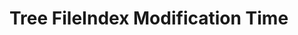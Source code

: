 # Tree FileIndex Modification Time



<script>
// import FileIndex = await System.import("src/client/fileindex.js")
import FileIndex from "src/client/fileindex.js"
import files from "src/client/files.js"
import moment from "src/external/moment.js";
import d3 from "src/external/d3.v5.js"

(async () => {
  var now = Date.now()
  
  var url = lively4url + "/src/client/"
  var tree = await files.fileTree(url)

  function visit(d, cb) {
    cb(d)
    d.children && d.children.forEach(ea => visit(ea,cb))
  }

  var urlMap = new Map()
  visit(tree, ea => urlMap.set(ea.url, ea))
  
  // connect our dababase entries with visualization data nodes
  await FileIndex.current().db.files.each(ea => {
    var d = urlMap.get(ea.url)
    if (d) {
      d.index = ea
    }
  })
  
  var div = await lively.create("div")
  div.style.position = "relative"
  div.style.width = "800px"
  div.style.height = "800px"
  
  var treemap = await lively.create("lively-d3-tree")
  treemap.setTreeData(tree)
  treemap.style.backgroundColor = "lightgray"
  
  // positioning hack.... we make our coordinate system much easier by this
  lively.setPosition(treemap, lively.pt(0,0))
  treemap.style.width = "100%"
  treemap.style.height = "100%"
  
  div.appendChild(treemap)


  var maxSize = 0
  visit(treemap.treeData, ea => {
    if(ea.size) {
      maxSize = Math.max(maxSize, Number(ea.size))
    }
  })

  // var color = d3.scaleLinear().domain([0,25])
  //       .interpolate(d3.interpolateHcl)
  //       .range([d3.rgb("#FFFFFF"), d3.rgb('#9A9A9A')]);

  var color = d3.scaleLinear().domain([0,365 / 2 ])
        .interpolate(d3.interpolateHcl)
        .range([d3.rgb("#FFFFFF"), d3.rgb('#9A9A9A')]);



  treemap.dataColor = function(d) {
    // return color(d.data.index && d.data.index.tags ? d.data.index.tags.length : 0)
    if (d.data.index) {
      var time = moment(d.data.index.modified)
      var days = (now - time._d.getTime()) / 1000 / 60 / 60 / 24

      return color(days)
    }
  }
  
  treemap.dataClick = function(d) {
    lively.openInspector(d)
    
    // if (d.data && d.data.url) {
    //   lively.openBrowser(d.data.url)
    // }
  }

  
  
  treemap.updateViz()


  return div
})()
</script>